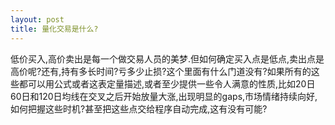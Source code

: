 ```yaml
---
layout: post
title: 量化交易是什么?
---
```

低价买入,高价卖出是每一个做交易人员的美梦.但如何确定买入点是低点,卖出点是高价呢?还有,持有多长时间?亏多少止损?这个里面有什么门道没有?如果所有的这些都可以用公式或者这表定量描述,或者至少提供一些令人满意的性质,比如20日60日和120日均线在交叉之后开始放量大涨,出现明显的gaps,市场情绪持续向好,如何把握这些时机?甚至把这些点交给程序自动完成,这有没有可能?
